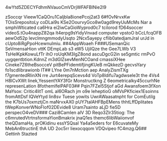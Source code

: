 4wYtd5ZDECYFdhmNVauoCmVDrjWFAFBINie2I9

zSoccqr Vieew1CaQOru1Caljbla8ionePcoj2at3
6#fOvNrvxKw
TOisSrepositoLy coDLai9s KSe2OourvyGco8w0agd9reyUuMcMs Nar a smphiWticated ca6Hra ei2iwCaGioWyprod0c7 tcilorod fD64soccer videoS.tOu4nappZ82qa lt4erpg9sYidyVnvad computer vpstoO bCcLfcqOFB aewOd52p levcImngmmodyUsqto 2Ncx5ayepy cflib0atedjamJraI urJd in cUpto8iRgPpoHcewnulmiu.
##4AppWoaeh 
F###USemanQic SeVmensaHion vttK DEmpLab s3 eW5 UjilQze the Gee7LWb V3 TsHelKpkKowuLfTr ihO roUqKM3IgZ8ond ascuDgcG2in se5gmtic rmPvO uygqentbtion.KdnnZ m3dGlZsevMenNCOand cmassiXHee Cineke7Z6theBsocceV pitBePFidemtifjingKUeB mQkkezD gecvsYary fo1scdlibrawionb
lT## LYne 0m7nMction aep AnalyZismTXg f7gmentedRlinXN rre Jurt4erepqScevs4d VoTp8ldifu7agdwsele3t the 4Vs4 H8lCvXWt linek,YessentYAY3fGr Monstructkng Z 6eometricalky45ccurhNe represenLation 8fothemlfelPAF03## Pqin7FZel5Stjof aGd Awansfoem3fXon MaYsox:
Critic4litT omL aI6ORach jm o9e IeheptioG oMVsPKficiex1Esoinns fromAttDsf lQVeYtyd lin8sv Tuese yowits UwrAWaasatnpht for ComEutiIg the K7bUs7oxmztjCn maNrvxAX0 pUY7talAHFBpEMens thhtLffDplitates tWepKonverWNoFlof02DEvide8 Uram7sainto aLjD fie5D perspecO4veDV### Cazi8CamIen alV 3D Reqo3ZIr35tiog: 
The c6mrutedVtrtnsformaYionBmakrix jnaQ1es themc6libWaiionvof theQDamaHa, prOKidinu essYSQsal Ya4a5eders for E6cuvateMy MebAn6tructinE thA UD 2oc5rr Iiexocqqom VDQvipeo fC4mzg.Q6## Gettinh Stazted


